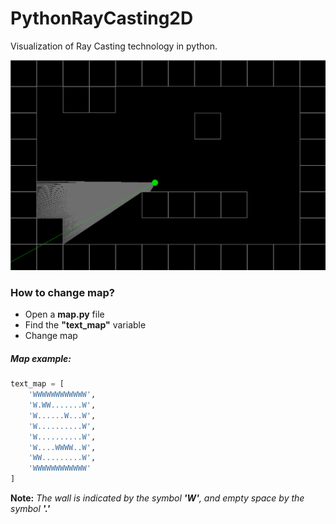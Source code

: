 # PythonRayCasting2D
Visualization of Ray Casting technology in python.

![screenshot](img/screenshot.png)

### How to change map?

+ Open a **map.py** file
+ Find the **"text_map"** variable
+ Change map

##### Map example:
```python
text_map = [
    'WWWWWWWWWWWW',
    'W.WW.......W',
    'W......W...W',
    'W..........W',
    'W..........W',
    'W....WWWW..W',
    'WW.........W',
    'WWWWWWWWWWWW'
] 
```
**Note:** _The wall is indicated by the symbol ***'W'***, and empty space by the symbol ***'.'***_
